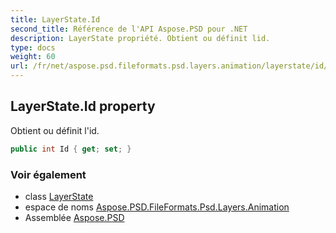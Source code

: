 ```yaml
---
title: LayerState.Id
second_title: Référence de l'API Aspose.PSD pour .NET
description: LayerState propriété. Obtient ou définit lid.
type: docs
weight: 60
url: /fr/net/aspose.psd.fileformats.psd.layers.animation/layerstate/id/
---
```

## LayerState.Id property

Obtient ou définit l'id.

```csharp
public int Id { get; set; }
```

### Voir également

* class [LayerState](../)
* espace de noms [Aspose.PSD.FileFormats.Psd.Layers.Animation](../../layerstate/)
* Assemblée [Aspose.PSD](../../../)


